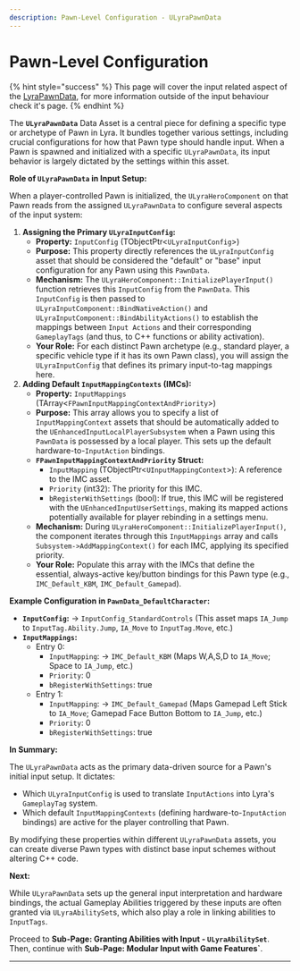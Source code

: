 ```yaml
---
description: Pawn-Level Configuration - ULyraPawnData
---
```


# Pawn-Level Configuration

{% hint style="success" %}
This page will cover the input related aspect of the [LyraPawnData](../../gameframework-and-experience/experience-primary-assets/lyrapawndata.md), for more information outside of the input behaviour check it's page.
{% endhint %}

The **`ULyraPawnData`** Data Asset is a central piece for defining a specific type or archetype of Pawn in Lyra. It bundles together various settings, including crucial configurations for how that Pawn type should handle input. When a Pawn is spawned and initialized with a specific `ULyraPawnData`, its input behavior is largely dictated by the settings within this asset.

**Role of `ULyraPawnData` in Input Setup:**

When a player-controlled Pawn is initialized, the `ULyraHeroComponent` on that Pawn reads from the assigned `ULyraPawnData` to configure several aspects of the input system:

1. **Assigning the Primary `ULyraInputConfig`:**
   * **Property:** `InputConfig` (TObjectPtr<`ULyraInputConfig`>)
   * **Purpose:** This property directly references the `ULyraInputConfig` asset that should be considered the "default" or "base" input configuration for any Pawn using this `PawnData`.
   * **Mechanism:** The `ULyraHeroComponent::InitializePlayerInput()` function retrieves this `InputConfig` from the `PawnData`. This `InputConfig` is then passed to `ULyraInputComponent::BindNativeAction()` and `ULyraInputComponent::BindAbilityActions()` to establish the mappings between `Input Actions` and their corresponding `GameplayTags` (and thus, to C++ functions or ability activation).
   * **Your Role:** For each distinct Pawn archetype (e.g., standard player, a specific vehicle type if it has its own Pawn class), you will assign the `ULyraInputConfig` that defines its primary input-to-tag mappings here.
2. **Adding Default `InputMappingContexts` (IMCs):**
   * **Property:** `InputMappings` (TArray<`FPawnInputMappingContextAndPriority`>)
   * **Purpose:** This array allows you to specify a list of `InputMappingContext` assets that should be automatically added to the `UEnhancedInputLocalPlayerSubsystem` when a Pawn using this `PawnData` is possessed by a local player. This sets up the default hardware-to-`InputAction` bindings.
   * **`FPawnInputMappingContextAndPriority` Struct:**
     * `InputMapping` (TObjectPtr<`UInputMappingContext`>): A reference to the IMC asset.
     * `Priority` (int32): The priority for this IMC.
     * `bRegisterWithSettings` (bool): If true, this IMC will be registered with the `UEnhancedInputUserSettings`, making its mapped actions potentially available for player rebinding in a settings menu.
   * **Mechanism:** During `ULyraHeroComponent::InitializePlayerInput()`, the component iterates through this `InputMappings` array and calls `Subsystem->AddMappingContext()` for each IMC, applying its specified priority.
   * **Your Role:** Populate this array with the IMCs that define the essential, always-active key/button bindings for this Pawn type (e.g., `IMC_Default_KBM`, `IMC_Default_Gamepad`).

**Example Configuration in `PawnData_DefaultCharacter`:**

* **`InputConfig`:** -> `InputConfig_StandardControls` (This asset maps `IA_Jump` to `InputTag.Ability.Jump`, `IA_Move` to `InputTag.Move`, etc.)
* **`InputMappings`:**
  * Entry 0:
    * `InputMapping`: -> `IMC_Default_KBM` (Maps W,A,S,D to `IA_Move`; Space to `IA_Jump`, etc.)
    * `Priority`: 0
    * `bRegisterWithSettings`: true
  * Entry 1:
    * `InputMapping`: -> `IMC_Default_Gamepad` (Maps Gamepad Left Stick to `IA_Move`; Gamepad Face Button Bottom to `IA_Jump`, etc.)
    * `Priority`: 0
    * `bRegisterWithSettings`: true

**In Summary:**

The `ULyraPawnData` acts as the primary data-driven source for a Pawn's initial input setup. It dictates:

* Which `ULyraInputConfig` is used to translate `InputActions` into Lyra's `GameplayTag` system.
* Which default `InputMappingContexts` (defining hardware-to-`InputAction` bindings) are active for the player controlling that Pawn.

By modifying these properties within different `ULyraPawnData` assets, you can create diverse Pawn types with distinct base input schemes without altering C++ code.

**Next:**

While `ULyraPawnData` sets up the general input interpretation and hardware bindings, the actual Gameplay Abilities triggered by these inputs are often granted via `ULyraAbilitySet`s, which also play a role in linking abilities to `InputTags`.

Proceed to **Sub-Page: Granting Abilities with Input - `ULyraAbilitySet`**.\
Then, continue with **Sub-Page: Modular Input with Game Features\`**.

***
